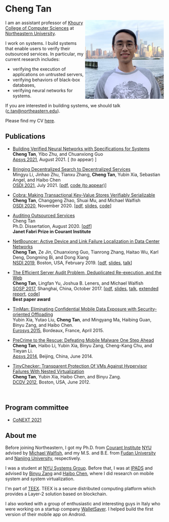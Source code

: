 ---
---

# Cheng Tan

  <img align="right" src="doc/info/cheng_19_NYU.JPG" width="250">

  <!-- <img src="doc/info/cheng_19_NYU.JPG" width="200" class="align-right" > -->
  <!-- ![image-title-here](doc/info/cheng_19_NYU.jpg){: .align-right width="200"} -->

  I am an assistant professor of [Khoury College of Computer Sciences](https://www.khoury.northeastern.edu/) 
  at [Northeastern University](https://www.northeastern.edu/).

  I work on systems. I build systems that enable
  users to verify their outsourced services.
  In particular, my current research includes:

  * verifying the execution of applications on untrusted servers,
  * verifying behaviors of black-box databases,
  * verifying neural networks for systems.

  If you are interested in building systems, we should talk (c.tan@northeastern.edu).

  Please find my CV [here](doc/info/cv.pdf).


## Publications

* [Building Verified Neural Networks with Specifications for Systems]()  
  **Cheng Tan**, Yibo Zhu, and Chuanxiong Guo  
  [Apsys 2021](https://i.cs.hku.hk/apsys2021/), August 2021.
  \[ (to appear) \]

* [Bringing Decentralized Search to Decentralized Services](doc/papers/bringing21mingyu.pdf)  
  Mingyu Li, Jinhao Zhu, Tianxu Zhang, **Cheng Tan**, Yubin Xia, Sebastian Angel, and Haibo Chen  
  [OSDI 2021](https://www.usenix.org/conference/osdi21), July 2021.
  \[[pdf](doc/papers/bringing21mingyu.pdf),
  [code (to appear)](https://github.com/SJTU-IPADS/DeSearch)\]

* [Cobra: Making Transactional Key-Value Stores Verifiably Serializable](doc/papers/cobra20tan.pdf)  
  **Cheng Tan**, Changgeng Zhao, Shuai Mu, and Michael Walfish  
  [OSDI 2020](https://www.usenix.org/conference/osdi20), November 2020.
  \[[pdf](doc/papers/cobra20tan.pdf),
  [slides](https://www.usenix.org/sites/default/files/conference/protected-files/osdi20_slides_tan.pdf),
  [code](https://github.com/DBCobra/CobraHome)\]


* [Auditing Outsourced Services](doc/papers/thesis.pdf)  
  Cheng Tan  
  Ph.D. Dissertation, August 2020.
  \[[pdf](doc/papers/thesis.pdf)\]  
  **Janet Fabri Prize in Courant Institute**


* [NetBouncer: Active Device and Link Failure Localization in Data Center Networks](doc/papers/netbouncer19tan.pdf)  
  **Cheng Tan**, Ze Jin, Chuanxiong Guo, Tianrong Zhang, Haitao Wu, Karl Deng, Dongming Bi, and Dong Xiang  
  [NSDI 2019](https://www.usenix.org/conference/nsdi19), Boston, USA, February 2019.
  \[[pdf](doc/papers/netbouncer19tan.pdf),
    [slides](https://www.usenix.org/sites/default/files/conference/protected-files/nsdi19_slides_cheng_tan.pdf), [talk](https://www.youtube.com/watch?v=ncujDdW1wrE)\]

* [The Efficient Server Audit Problem, Deduplicated Re-execution, and the Web](project/orochi.html)  
  **Cheng Tan**, Lingfan Yu, Joshua B. Leners, and Michael Walfish  
  [SOSP 2017](https://www.sigops.org/sosp/sosp17/), Shanghai, China, October 2017.
  \[[pdf](doc/papers/efficient17tan.pdf),
  [slides](https://www.sigops.org/s/conferences/sosp/2017/slides/cheng-sosp17-slides.pdf), [talk](http://delivery.acm.org/10.1145/3140000/3132760/server_audit.mp4?ip=216.165.95.184&id=3132760&acc=ACTIVE%20SERVICE&key=36E5A5D4E382B3FA%2E36E5A5D4E382B3FA%2E4D4702B0C3E38B35%2E4D4702B0C3E38B35&__acm__=1566868999_3ea48fc35a47483d1c776b213803183c), [extended report](https://arxiv.org/abs/1709.08501), [code](https://github.com/OrochiProject/orochi)\]  
  **Best paper award**

* [TinMan: Eliminating Confidential Mobile Data Exposure with Security-oriented Offloading](doc/papers/tinman15xia.pdf)  
  Yubin Xia, Yutao Liu, **Cheng Tan**, and Mingyang Ma, Haibing Guan, Binyu Zang, and Haibo Chen.  
  [Eurosys 2015](http://eurosys2015.labri.fr/), Bordeaux, France, April 2015.

* [PreCrime to the Rescue: Defeating Mobile Malware One Step Ahead](doc/papers/precrime14tan.pdf)  
  **Cheng Tan**, Haibo Li, Yubin Xia, Binyu Zang, Cheng-Kang Chu, and Tieyan Li.  
  [Apsys 2014](http://acs.ict.ac.cn/apsys2014/), Beijing, China, June 2014.

* [TinyChecker: Transparent Protection Of VMs Against Hypervisor Failures With Nested Virtualization](doc/papers/tinychecker12tan.pdf)  
  **Cheng Tan**, Yubin Xia, Haibo Chen, and Binyu Zang.  
  [DCDV 2012](http://www.cse.ust.hk/DCDV2012/), Boston, USA, June 2012.

<br>

## Program committee

* [CoNEXT 2021](https://conferences2.sigcomm.org/co-next/2021/)


## About me

Before joining Northeastern, I got my Ph.D. from [Courant Institute](https://cims.nyu.edu/) [NYU](http://www.nyu.edu)
advised by [Michael Walfish](https://cs.nyu.edu/~mwalfish/),
and my M.S. and B.E.
from [Fudan University](http://www.fudan.edu.cn/en/) and
[Nanjing University](http://www.nju.edu.cn/html/eng/1.html), respectively.
<!--all in Computer Software Engineering.-->

I was a student at [NYU Systems Group](http://news.cs.nyu.edu/).
Before that, I was at [IPADS](http://ipads.se.sjtu.edu.cn/) and advised by
[Binyu Zang](http://ppi.fudan.edu.cn/art/binyu_zang)
and [Haibo Chen](http://ipads.se.sjtu.edu.cn/pub:members:haibo_chen),
where I did research on mobile system and system virtualization.

I'm part of [TEEX](https://teex.io). TEEX is a secure distributed computing
platform which provides a Layer-2 solution based on blockchain.

I also worked with a group of enthusiastic and interesting guys in
Italy who were working on a startup company [WalletSaver](http://www.walletsaver.com/).
I helped build the first version of their mobile app on Android.

<br>

<!--
## Contact Information

Department of Computer Science  
Courant Institute of Mathematical Sciences  
New York University  
60 5th Ave, Office 424  
New York, NY 10011  
-->

<!-- email: naizhengtan at gmail.com -->
